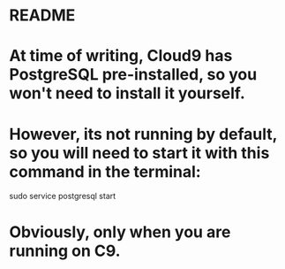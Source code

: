 # README

# At time of writing, Cloud9 has PostgreSQL pre-installed, so you won't need to install it yourself.
# However, its not running by default, so you will need to start it with this command in the terminal:

sudo service postgresql start
# Obviously, only when you are running on C9.
